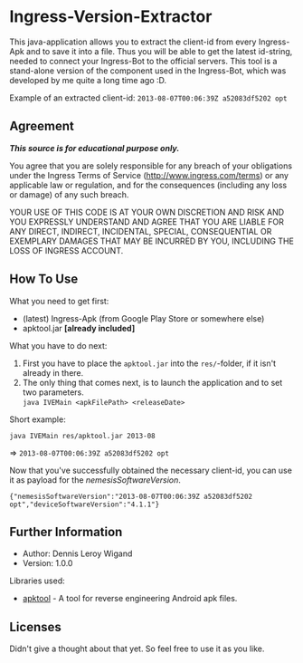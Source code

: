 Ingress-Version-Extractor
==================

This java-application allows you to extract the client-id from every Ingress-Apk and to save it into a file. Thus you will be able to get the latest id-string, needed to connect your Ingress-Bot to the official servers. This tool is a stand-alone version of the component used in the Ingress-Bot, which was developed by me quite a long time ago :D.

Example of an extracted client-id: `2013-08-07T00:06:39Z a52083df5202 opt`

Agreement
---------

***This source is for educational purpose only.***

You agree that you are solely responsible for any breach of your obligations under the Ingress Terms of Service (http://www.ingress.com/terms) or any applicable law or regulation, and for the consequences (including any loss or damage) of any such breach.

YOUR USE OF THIS CODE IS AT YOUR OWN DISCRETION AND RISK AND YOU EXPRESSLY UNDERSTAND AND AGREE THAT YOU ARE LIABLE FOR ANY DIRECT, INDIRECT, INCIDENTAL, SPECIAL, CONSEQUENTIAL OR EXEMPLARY DAMAGES THAT MAY BE INCURRED BY YOU, INCLUDING THE LOSS OF INGRESS ACCOUNT.

How To Use
------------------

What you need to get first:

* (latest) Ingress-Apk (from Google Play Store or somewhere else)
* apktool.jar **[already included]**

What you have to do next:

1. First you have to place the `apktool.jar` into the `res/`-folder, if it isn't already in there.
2. The only thing that comes next, is to launch the application and to set two parameters.<br />`java IVEMain <apkFilePath> <releaseDate>`

Short example:

`java IVEMain res/apktool.jar 2013-08`

=> `2013-08-07T00:06:39Z a52083df5202 opt`

Now that you've successfully obtained the necessary client-id, you can use it as payload for the *nemesisSoftwareVersion*.

`{"nemesisSoftwareVersion":"2013-08-07T00:06:39Z a52083df5202 opt","deviceSoftwareVersion":"4.1.1"}`

Further Information
---------------------------

* Author: Dennis Leroy Wigand
* Version: 1.0.0

Libraries used:

* [apktool](http://code.google.com/p/android-apktool/) - A tool for reverse engineering Android apk files.

Licenses
-------------

Didn't give a thought about that yet. So feel free to use it as you like.
